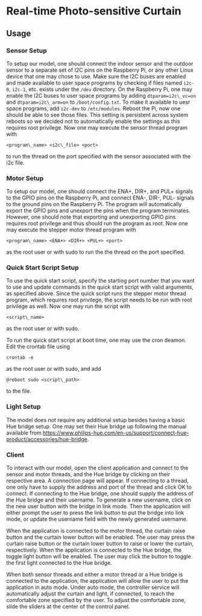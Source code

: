 # Real-time Photo-sensitive Curtain

## Usage

### Sensor Setup

To setup our model, one should connect the indoor sensor and the outdoor sensor to a separate set of I2C pins on the Raspberry Pi, or any other Linux device that one may chose to use.
Make sure the I2C buses are enabled and made available to user space programs by checking if files named `i2c-0`, `i2c-1`, etc. exists under the `/dev` directory.
On the Raspberry Pi, one may enable the I2C buses to user space programs by adding `dtparam=i2c\_vc=on` and `dtparam=i2c\_arm=on` to `/boot/config.txt`.
To make it available to uesr space programs, add `i2c-dev` to `/etc/modules`.
Reboot the Pi, now one should be able to see those files.
This setting is persistent across system reboots so we decided not to automatically enable the settings as this requires root privilege.
Now one may execute the sensor thread program with 

```
<program\_name> <i2c\_file> <port>
```

to run the thread on the port specified with the sensor associated with the i2c file.

### Motor Setup

To setup our model, one should connect the ENA+, DIR+, and PUL+ signals to the GPIO pins on the Raspberry Pi, and connect ENA-, DIR-, PUL- signals to the ground pins on the Raspberry Pi.
The program will automatically export the GPIO pins and unexport the pins when the program terminates.
However, one should note that exporting and unexporting GPIO pins requires root privilege and thus should run the program as root.
Now one may execute the stepper motor thread program with

```
<program\_name> <ENA+> <DIR+> <PUL+> <port>
```

as the root user or with sudo to run the the thread on the port specified.

### Quick Start Script Setup

To use the quick start script, specify the starting port number that you want to use and update commands in the quick start script with valid arguments, as specified above.
Since the quick script runs the stepper motor thread program, which requires root privilege, the script needs to be run with root privilege as well.
Now one may run the script with

```
<script\_name>
```

as the root user or with sudo.

To run the quick start script at boot time, one may use the cron deamon.
Edit the crontab file using

```
crontab -e
```

as the root user or with sudo, and add

```
@reboot sudo <script\_path>
```

to the file.

### Light Setup

The model does not require any additional setup besides having a basic Hue bridge setup.
One may set their Hue bridge up following the manual available from https://www.philips-hue.com/en-us/support/connect-hue-product/accessories/hue-bridge.

### Client

To interact with our model, open the client application and connect to the sensor and motor threads, and the Hue bridge by clicking on their respective area.
A connection page will appear.
If connecting to a thread, one only have to supply the address and port of the thread and click OK to connect.
If connecting to the Hue bridge, one should supply the address of the Hue bridge and their username.
To generate a new username, click on the new user button with the bridge in link mode.
Then the application will either prompt the user to press the link button to put the bridge into link mode, or update the username field with the newly generated username.

When the application is connected to the motor thread, the curtain raise button and the curtain lower button will be enabled.
The user may press the curtain raise button or the curtain lower button to raise or lower the curtain, respectively.
When the application is connected to the Hue bridge, the toggle light button will be enabled.
The user may click the button to toggle the first light connected to the Hue bridge.

When both sensor threads and either a motor thread or a Hue bridge is connected to the application, the application will allow the user to put the application in auto mode.
Under auto mode, the controller service will automatically adjust the curtain and light, if connected, to reach the comfortable zone specified by the user.
To adjust the comfortable zone, slide the sliders at the center of the control panel.
